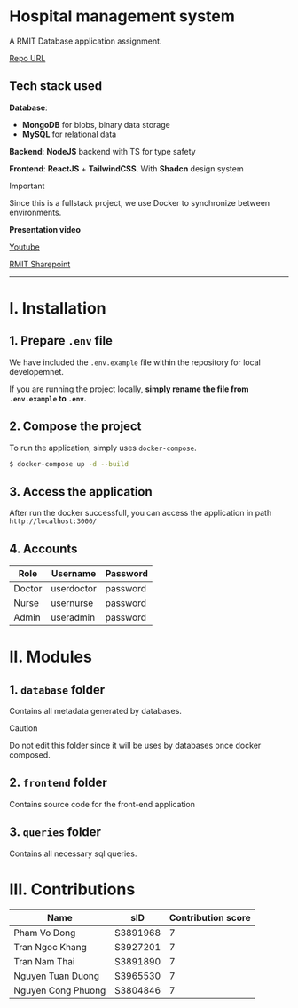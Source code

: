 # Hospital management system

A RMIT Database application assignment.

[Repo URL](https://github.com/klenathan/hospital-management-system)

## Tech stack used

**Database**:

- **MongoDB** for blobs, binary data storage
- **MySQL** for relational data

**Backend**: **NodeJS** backend with TS for type safety

**Frontend**: **ReactJS** + **TailwindCSS**. With **Shadcn** design system

> [!IMPORTANT]
> Since this is a fullstack project, we use Docker to synchronize between environments.

**Presentation video**

[Youtube](https://youtu.be/v1JLEheEDV0)

[RMIT Sharepoint](https://rmiteduau-my.sharepoint.com/:v:/g/personal/s3891968_rmit_edu_vn/Ecl3RyRGHGVKkrDeUZ771mwBPg6Yfk3Jokn_lfLrzmngRA?nav=eyJyZWZlcnJhbEluZm8iOnsicmVmZXJyYWxBcHAiOiJPbmVEcml2ZUZvckJ1c2luZXNzIiwicmVmZXJyYWxBcHBQbGF0Zm9ybSI6IldlYiIsInJlZmVycmFsTW9kZSI6InZpZXciLCJyZWZlcnJhbFZpZXciOiJNeUZpbGVzTGlua0NvcHkifX0&e=xUrJ6w)

---

# I. Installation 

## 1. Prepare `.env` file

We have included the `.env.example` file within the repository for local developemnet.

If you are running the project locally, **simply rename the file from `.env.example` to `.env`.**

## 2. Compose the project

To run the application, simply uses `docker-compose`.

```bash
$ docker-compose up -d --build
```

## 3. Access the application

After run the docker successfull, you can access the application in path `http://localhost:3000/`

## 4. Accounts

| Role   | Username   | Password |
| ------ | ---------- | -------- |
| Doctor | userdoctor | password |
| Nurse  | usernurse  | password |
| Admin  | useradmin  | password |

# II. Modules

## 1. `database` folder

Contains all metadata generated by databases.

> [!CAUTION]
> Do not edit this folder since it will be uses by databases once docker composed.

## 2. `frontend` folder

Contains source code for the front-end application

## 3. `queries` folder

Contains all necessary sql queries.

# III. Contributions

| Name               | sID      | Contribution score |
| ------------------ | -------- | ------------------ |
| Pham Vo Dong       | S3891968 | 7                  |
| Tran Ngoc Khang    | S3927201 | 7                  |
| Tran Nam Thai      | S3891890 | 7                  |
| Nguyen Tuan Duong  | S3965530 | 7                  |
| Nguyen Cong Phuong | S3804846 | 7                  |

